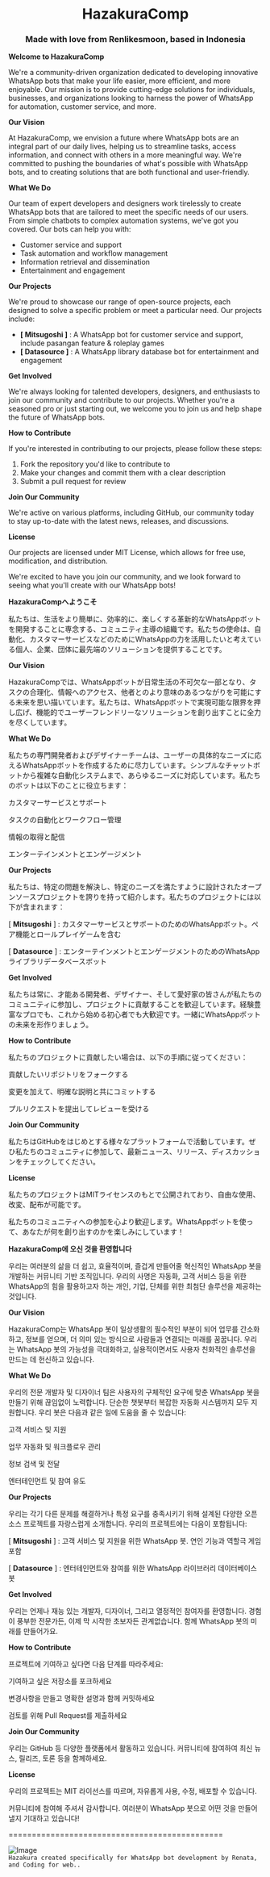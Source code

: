 <h1 align="center">HazakuraComp</h1>
<h3 align="center">Made with love from Renlikesmoon, based in Indonesia</h3>

**Welcome to HazakuraComp**

We're a community-driven organization dedicated to developing innovative WhatsApp bots that make your life easier, more efficient, and more enjoyable. Our mission is to provide cutting-edge solutions for individuals, businesses, and organizations looking to harness the power of WhatsApp for automation, customer service, and more.

**Our Vision**

At HazakuraComp, we envision a future where WhatsApp bots are an integral part of our daily lives, helping us to streamline tasks, access information, and connect with others in a more meaningful way. We're committed to pushing the boundaries of what's possible with WhatsApp bots, and to creating solutions that are both functional and user-friendly.

**What We Do**

Our team of expert developers and designers work tirelessly to create WhatsApp bots that are tailored to meet the specific needs of our users. From simple chatbots to complex automation systems, we've got you covered. Our bots can help you with:

- Customer service and support
- Task automation and workflow management
- Information retrieval and dissemination
- Entertainment and engagement

**Our Projects**

We're proud to showcase our range of open-source projects, each designed to solve a specific problem or meet a particular need. Our projects include:

- **[ Mitsugoshi ]** : A WhatsApp bot for customer service and support, include pasangan feature & roleplay games
- **[ Datasource ]** : A WhatsApp library database bot for entertainment and engagement

**Get Involved**

We're always looking for talented developers, designers, and enthusiasts to join our community and contribute to our projects. Whether you're a seasoned pro or just starting out, we welcome you to join us and help shape the future of WhatsApp bots.

**How to Contribute**

If you're interested in contributing to our projects, please follow these steps:

1. Fork the repository you'd like to contribute to
2. Make your changes and commit them with a clear description
3. Submit a pull request for review

**Join Our Community**

We're active on various platforms, including GitHub, our community today to stay up-to-date with the latest news, releases, and discussions.

**License**

Our projects are licensed under MIT License, which allows for free use, modification, and distribution.

We're excited to have you join our community, and we look forward to seeing what you'll create with our WhatsApp bots!

**HazakuraCompへようこそ**

私たちは、生活をより簡単に、効率的に、楽しくする革新的なWhatsAppボットを開発することに専念する、コミュニティ主導の組織です。私たちの使命は、自動化、カスタマーサービスなどのためにWhatsAppの力を活用したいと考えている個人、企業、団体に最先端のソリューションを提供することです。

**Our Vision**

HazakuraCompでは、WhatsAppボットが日常生活の不可欠な一部となり、タスクの合理化、情報へのアクセス、他者とのより意味のあるつながりを可能にする未来を思い描いています。私たちは、WhatsAppボットで実現可能な限界を押し広げ、機能的でユーザーフレンドリーなソリューションを創り出すことに全力を尽くしています。

**What We Do**

私たちの専門開発者およびデザイナーチームは、ユーザーの具体的なニーズに応えるWhatsAppボットを作成するために尽力しています。シンプルなチャットボットから複雑な自動化システムまで、あらゆるニーズに対応しています。私たちのボットは以下のことに役立ちます：

カスタマーサービスとサポート

タスクの自動化とワークフロー管理

情報の取得と配信

エンターテインメントとエンゲージメント

**Our Projects**

私たちは、特定の問題を解決し、特定のニーズを満たすように設計されたオープンソースプロジェクトを誇りを持って紹介します。私たちのプロジェクトには以下が含まれます：

[ **Mitsugoshi** ] : カスタマーサービスとサポートのためのWhatsAppボット。ペア機能とロールプレイゲームを含む

[ **Datasource** ] : エンターテインメントとエンゲージメントのためのWhatsAppライブラリデータベースボット

**Get Involved**

私たちは常に、才能ある開発者、デザイナー、そして愛好家の皆さんが私たちのコミュニティに参加し、プロジェクトに貢献することを歓迎しています。経験豊富なプロでも、これから始める初心者でも大歓迎です。一緒にWhatsAppボットの未来を形作りましょう。

**How to Contribute**

私たちのプロジェクトに貢献したい場合は、以下の手順に従ってください：

貢献したいリポジトリをフォークする

変更を加えて、明確な説明と共にコミットする

プルリクエストを提出してレビューを受ける

**Join Our Community**

私たちはGitHubをはじめとする様々なプラットフォームで活動しています。ぜひ私たちのコミュニティに参加して、最新ニュース、リリース、ディスカッションをチェックしてください。

**License**

私たちのプロジェクトはMITライセンスのもとで公開されており、自由な使用、改変、配布が可能です。

私たちのコミュニティへの参加を心より歓迎します。WhatsAppボットを使って、あなたが何を創り出すのかを楽しみにしています！

**HazakuraComp에 오신 것을 환영합니다**

우리는 여러분의 삶을 더 쉽고, 효율적이며, 즐겁게 만들어줄 혁신적인 WhatsApp 봇을 개발하는 커뮤니티 기반 조직입니다. 우리의 사명은 자동화, 고객 서비스 등을 위한 WhatsApp의 힘을 활용하고자 하는 개인, 기업, 단체를 위한 최첨단 솔루션을 제공하는 것입니다.

**Our Vision**

HazakuraComp는 WhatsApp 봇이 일상생활의 필수적인 부분이 되어 업무를 간소화하고, 정보를 얻으며, 더 의미 있는 방식으로 사람들과 연결되는 미래를 꿈꿉니다. 우리는 WhatsApp 봇의 가능성을 극대화하고, 실용적이면서도 사용자 친화적인 솔루션을 만드는 데 헌신하고 있습니다.

**What We Do**

우리의 전문 개발자 및 디자이너 팀은 사용자의 구체적인 요구에 맞춘 WhatsApp 봇을 만들기 위해 끊임없이 노력합니다. 단순한 챗봇부터 복잡한 자동화 시스템까지 모두 지원합니다. 우리 봇은 다음과 같은 일에 도움을 줄 수 있습니다:

고객 서비스 및 지원

업무 자동화 및 워크플로우 관리

정보 검색 및 전달

엔터테인먼트 및 참여 유도

**Our Projects**

우리는 각기 다른 문제를 해결하거나 특정 요구를 충족시키기 위해 설계된 다양한 오픈소스 프로젝트를 자랑스럽게 소개합니다. 우리의 프로젝트에는 다음이 포함됩니다:

[ **Mitsugoshi** ] : 고객 서비스 및 지원을 위한 WhatsApp 봇. 연인 기능과 역할극 게임 포함

[ **Datasource** ] : 엔터테인먼트와 참여를 위한 WhatsApp 라이브러리 데이터베이스 봇

**Get Involved**

우리는 언제나 재능 있는 개발자, 디자이너, 그리고 열정적인 참여자를 환영합니다. 경험이 풍부한 전문가든, 이제 막 시작한 초보자든 관계없습니다. 함께 WhatsApp 봇의 미래를 만들어가요.

**How to Contribute**

프로젝트에 기여하고 싶다면 다음 단계를 따라주세요:

기여하고 싶은 저장소를 포크하세요

변경사항을 만들고 명확한 설명과 함께 커밋하세요

검토를 위해 Pull Request를 제출하세요

**Join Our Community**

우리는 GitHub 등 다양한 플랫폼에서 활동하고 있습니다. 커뮤니티에 참여하여 최신 뉴스, 릴리즈, 토론 등을 함께하세요.

**License**

우리의 프로젝트는 MIT 라이선스를 따르며, 자유롭게 사용, 수정, 배포할 수 있습니다.

커뮤니티에 참여해 주셔서 감사합니다. 여러분이 WhatsApp 봇으로 어떤 것을 만들어낼지 기대하고 있습니다!

==============================================

<img src="https://pbs.twimg.com/media/FC4i6KtXsAo_4J7.png" alt="Image" style="display: block; margin: auto;"> ```Hazakura created specifically for WhatsApp bot development by Renata, and Coding for web..```
